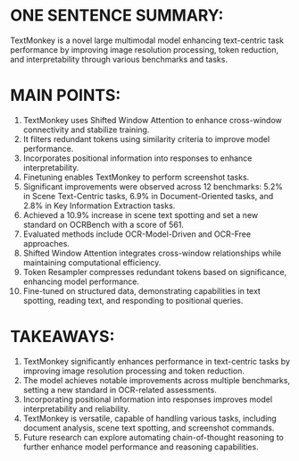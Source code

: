 # ONE SENTENCE SUMMARY:
TextMonkey is a novel large multimodal model enhancing text-centric task performance by improving image resolution processing, token reduction, and interpretability through various benchmarks and tasks.

# MAIN POINTS:
1. TextMonkey uses Shifted Window Attention to enhance cross-window connectivity and stabilize training.
2. It filters redundant tokens using similarity criteria to improve model performance.
3. Incorporates positional information into responses to enhance interpretability.
4. Finetuning enables TextMonkey to perform screenshot tasks.
5. Significant improvements were observed across 12 benchmarks: 5.2% in Scene Text-Centric tasks, 6.9% in Document-Oriented tasks, and 2.8% in Key Information Extraction tasks.
6. Achieved a 10.9% increase in scene text spotting and set a new standard on OCRBench with a score of 561.
7. Evaluated methods include OCR-Model-Driven and OCR-Free approaches.
8. Shifted Window Attention integrates cross-window relationships while maintaining computational efficiency.
9. Token Resampler compresses redundant tokens based on significance, enhancing model performance.
10. Fine-tuned on structured data, demonstrating capabilities in text spotting, reading text, and responding to positional queries.

# TAKEAWAYS:
1. TextMonkey significantly enhances performance in text-centric tasks by improving image resolution processing and token reduction.
2. The model achieves notable improvements across multiple benchmarks, setting a new standard in OCR-related assessments.
3. Incorporating positional information into responses improves model interpretability and reliability.
4. TextMonkey is versatile, capable of handling various tasks, including document analysis, scene text spotting, and screenshot commands.
5. Future research can explore automating chain-of-thought reasoning to further enhance model performance and reasoning capabilities.
